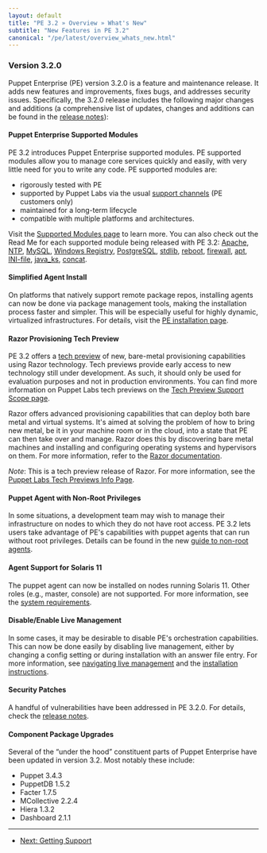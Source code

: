 ```yaml
---
layout: default
title: "PE 3.2 » Overview » What's New"
subtitle: "New Features in PE 3.2"
canonical: "/pe/latest/overview_whats_new.html"
---
```


### Version 3.2.0

Puppet Enterprise (PE) version 3.2.0 is a feature and maintenance release. It adds new features and improvements, fixes bugs, and addresses security issues. Specifically, the 3.2.0 release includes the following major changes and additions (a comprehensive list of updates, changes and additions can be found in the [release notes](appendix.html#release-notes)):

#### Puppet Enterprise Supported Modules

PE 3.2 introduces Puppet Enterprise supported modules. PE supported modules allow you to manage core services quickly and easily, with very little need for you to write any code. PE supported modules are:

* rigorously tested with PE
* supported by Puppet Labs via the usual [support channels](http://puppetlabs.com/services/customer-support) (PE customers only)
* maintained for a long-term lifecycle
* compatible with multiple platforms and architectures.

Visit the [Supported Modules page](http://forge.puppetlabs.com/supported) to learn more. You can also check out the Read Me for each supported module being released with PE 3.2: [Apache][pe-apache], [NTP][pe-ntp], [MySQL][pe-mysql], [Windows Registry][windows-registry], [PostgreSQL][pe-postgresql], [stdlib][pe-stdlib], [reboot][pe-reboot], [firewall][pe-firewall], [apt][pe-apt], [INI-file][pe-inifile], [java_ks][pe-javaks], [concat][pe-concat].

[pe-apache]: http://forge.puppetlabs.com/puppetlabs/apache
[pe-ntp]: http://forge.puppetlabs.com/puppetlabs/ntp
[pe-mysql]: http://forge.puppetlabs.com/puppetlabs/ntp
[windows-registry]: http://forge.puppetlabs.com/puppetlabs/registry
[pe-postgresql]: http://forge.puppetlabs.com/puppetlabs/postgresql
[pe-stdlib]: http://forge.puppetlabs.com/puppetlabs/stdlib
[pe-reboot]: http://forge.puppetlabs.com/puppetlabs/reboot
[pe-firewall]: http://forge.puppetlabs.com/puppetlabs/firewall
[pe-apt]: http://forge.puppetlabs.com/puppetlabs/apt
[pe-inifile]: http://forge.puppetlabs.com/puppetlabs/inifile
[pe-javaks]: http://forge.puppetlabs.com/puppetlabs/java_ks
[pe-concat]: http://forge.puppetlabs.com/puppetlabs/concat

#### Simplified Agent Install

On platforms that natively support remote package repos, installing agents can now be done via package management tools, making the installation process faster and simpler. This will be especially useful for highly dynamic, virtualized infrastructures. For details, visit the [PE installation page](install_basic.html#installing-agents).

#### Razor Provisioning Tech Preview

PE 3.2 offers a [tech preview](http://puppetlabs.com/services/tech-preview) of new, bare-metal provisioning capabilities using Razor technology. Tech previews provide early access to new technology still under development. As such, it should only be used for evaluation purposes and not in production environments. You can find more information on Puppet Labs tech previews on the [Tech Preview Support Scope page](http://puppetlabs.com/services/tech-preview).

Razor offers advanced provisioning capabilities that can deploy both bare metal and virtual systems. It's aimed at solving the problem of how to bring new metal, be it in your machine room or in the cloud, into a state that PE can then take over and manage. Razor does this by discovering bare metal machines and installing and configuring operating systems and hypervisors on them. For more information, refer to the [Razor documentation](./razor_intro.html).

*Note*: This is a tech preview release of Razor. For more information, see the [Puppet Labs Tech Previews Info Page](http://puppetlabs.com/services/tech-preview).

#### Puppet Agent with Non-Root Privileges

In some situations, a development team may wish to manage their infrastructure on nodes to which they do not have root access. PE 3.2 lets users take advantage of PE's capabilities with puppet agents that can run without root privileges. Details can be found in the new [guide to non-root agents](deploy_nonroot-agent.html).

#### Agent Support for Solaris 11

The puppet agent can now be installed on nodes running Solaris 11. Other roles (e.g., master, console) are not supported. For more information, see the [system requirements](install_system_requirements.html).

#### Disable/Enable Live Management

In some cases, it may be desirable to disable PE's orchestration capabilities. This can now be done easily by disabling live management, either by changing a config setting or during installation with an answer file entry. For more information, see [navigating live management](console_navigating_live_mgmt.html) and the [installation instructions](install_basic.html).

#### Security Patches

A handful of vulnerabilities have been addressed in PE 3.2.0. For details, check the [release notes](appendix.html#release-notes).

#### Component Package Upgrades

Several of the “under the hood” constituent parts of Puppet Enterprise have been updated in version 3.2. Most notably these include:

* Puppet 3.4.3
* PuppetDB 1.5.2
* Facter 1.7.5
* MCollective 2.2.4
* Hiera 1.3.2
* Dashboard 2.1.1

* * *

- [Next: Getting Support](./overview_getting_support.html)
